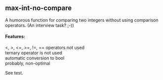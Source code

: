 ## max-int-no-compare
A humorous function for comparing two integers without using comparison operators. (An interview task? ;-))

#### Features:  
<, >, <=, >=, !=, == operators not used  
ternary operator is not used  
automatic conversion to bool  
probably, non-optimal  
 
See test.
